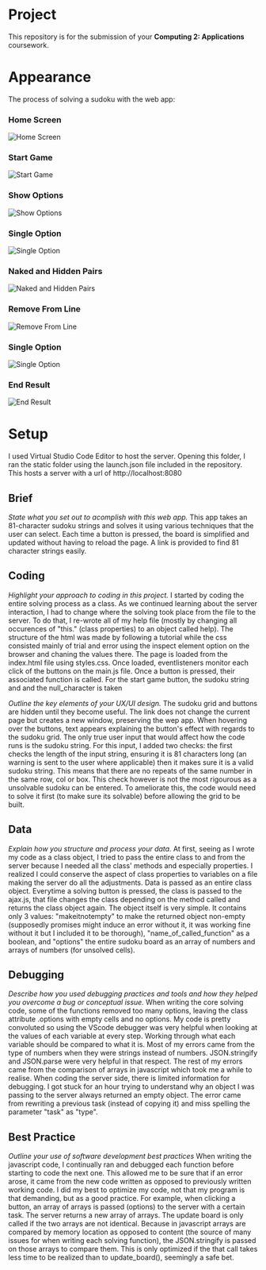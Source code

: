 # Project
This repository is for the submission of your **Computing 2: Applications** coursework.

# Appearance

The process of solving a sudoku with the web app:

### Home Screen
![Home Screen](images/1.png)
### Start Game
![Start Game](images/2.png)
### Show Options
![Show Options](images/3.png)
### Single Option
![Single Option](images/4.png)
### Naked and Hidden Pairs
![Naked and Hidden Pairs](images/5.png)
### Remove From Line
![Remove From Line](images/6.png)
### Single Option
![Single Option](images/7.png)
### End Result
![End Result](images/8.png)

# Setup
I used Virtual Studio Code Editor to host the server. Opening this folder, I ran the static folder using the launch.json file included in the repository. This hosts a server with a url of http://localhost:8080

## Brief
*State what you set out to acomplish with this web app.*
This app takes an 81-character sudoku strings and solves it using various techniques that the user can select. Each time a button is pressed, the board is simplified and updated without having to reload the page. A link is provided to find 81 character strings easily.

## Coding
*Highlight your approach to coding in this project.*
I started by coding the entire solving process as a class. As we continued learning about the server interaction, I had to change where the solving took place from the file to the server. To do that, I re-wrote all of my help file (mostly by changing all occurences of "this." (class properties) to an object called help). The structure of the html was made by following a tutorial while the css consisted mainly of trial and error using the inspect element option on the browser and chaning the values there. 
The page is loaded from the index.html file using styles.css. Once loaded, eventlisteners monitor each click of the buttons on the main.js file. Once a button is pressed, their associated function is called. For the start game button, the sudoku string and and the null_character is taken 

*Outline the key elements of your UX/UI design.*
The sudoku grid and buttons are hidden until they become useful. The link does not change the current page but creates a new window, preserving the wep app. When hovering over the buttons, text appears explaining the button's effect with regards to the sudoku grid. The only true user input that would affect how the code runs is the sudoku string. For this input, I added two checks: the first checks the length of the input string, ensuring it is 81 characters long (an warning is sent to the user where applicable) then it makes sure it is a valid sudoku string. This means that there are no repeats of the same number in the same row, col or box. This check however is not the most rigourous as a unsolvable sudoku can be entered. To ameliorate this, the code would need to solve it first (to make sure its solvable) before allowing the grid to be built.

## Data
*Explain how you structure and process your data.*
At first, seeing as I wrote my code as a class object, I tried to pass the entire class to and from the server because I needed all the class' methods and especially properties. I realized I could conserve the aspect of class properties to variables on a file making the server do all the adjustments. 
Data is passed as an entire class object. Everytime a solving button is pressed, the class is passed to the ajax.js, that file changes the class depending on the method called and returns the class object again. The object itself is very simple. It contains only 3 values: "makeitnotempty" to make the returned object non-empty (supposedly promises might induce an error without it, it was working fine without it but I included it to be thorough), "name_of_called_function" as a boolean, and "options" the entire sudoku board as an array of numbers and arrays of numbers (for unsolved cells).  

## Debugging
*Describe how you used debugging practices and tools and how they helped you overcome a bug or conceptual issue.*
When writing the core solving code, some of the functions removed too many options, leaving the class attribute .options with empty cells and no options. My code is pretty convoluted so using the VScode debugger was very helpful when looking at the values of each variable at every step. Working through what each variable should be compared to what it is. Most of my errors came from the type of numbers when they were strings instead of numbers. JSON.stringify and JSON.parse were very helpful in that respect. The rest of my errors came from the comparison of arrays in javascript which took me a while to realise. When coding the server side, there is limited information for debugging. I got stuck for an hour trying to understand why an object I was passing to the server always returned an empty object. The error came from rewriting a previous task (instead of copying it) and miss spelling the parameter "task" as "type".

## Best Practice
*Outline your use of software development best practices*
When writing the javascript code, I continually ran and debugged each function before starting to code the next one. This allowed me to be sure that if an error arose, it came from the new code written as opposed to previously written working code. I did my best to optimize my code, not that my program is that demanding, but as a good practice. For example, when clicking a button, an array of arrays is passed (options) to the server with a certain task. The server returns a new array of arrays. The update board is only called if the two arrays are not identical. Because in javascript arrays are compared by memory location as opposed to content (the source of many issues for when writing each solving function), the JSON.stringify is passed on those arrays to compare them. This is only optimized if the that call takes less time to be realized than to update_board(), seemingly a safe bet. 
